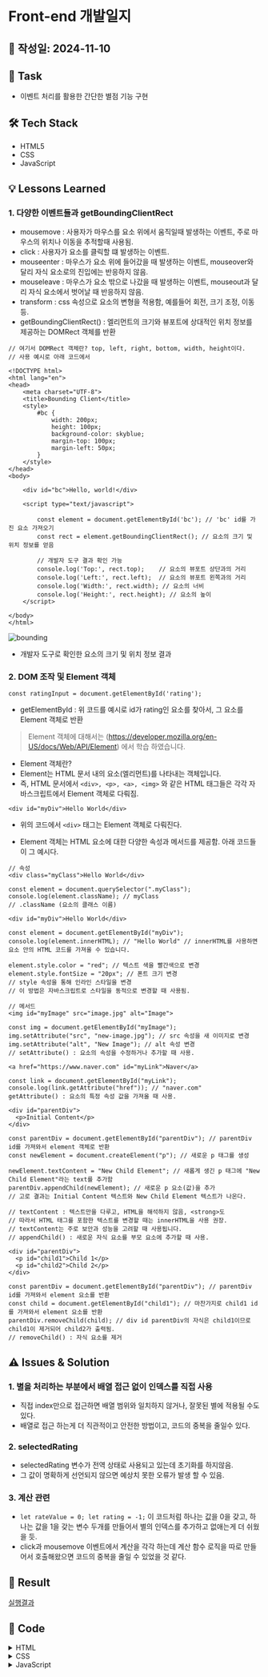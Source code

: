 # Front-end 개발일지

## 📅 작성일: 2024-11-10

## 📝 Task
- 이벤트 처리를 활용한 간단한 별점 기능 구현

## 🛠️ Tech Stack
- HTML5
- CSS
- JavaScript

## 💡 Lessons Learned

### 1. 다양한 이벤트들과 getBoundingClientRect
- mousemove : 사용자가 마우스를 요소 위에서 움직일때 발생하는 이벤트, 주로 마우스의 위치나 이동을 추적할때 사용됨.
- click : 사용자가 요소를 클릭할 떄 발생하는 이벤트.
- mouseenter : 마우스가 요소 위에 들어갔을 때 발생하는 이벤트, mouseover와 달리 자식 요소로의 진입에는 반응하지 않음.
- mouseleave : 마우스가 요소 밖으로 나갔을 때 발생하는 이벤트, mouseout과 달리 자식 요소에서 벗어날 때 반응하지 않음.
- transform : css 속성으로 요소의 변형을 적용함, 예를들어 회전, 크기 조정, 이동 등.
- getBoundingClientRect() : 엘리먼트의 크기와 뷰포트에 상대적인 위치 정보를 제공하는 DOMRect 객체를 반환

```
// 여기서 DOMRect 객체란? top, left, right, bottom, width, height이다.
// 사용 예시로 아래 코드에서

<!DOCTYPE html>
<html lang="en">
<head>
    <meta charset="UTF-8">
    <title>Bounding Client</title>
    <style>
        #bc {
            width: 200px;
            height: 100px;
            background-color: skyblue;
            margin-top: 100px;
            margin-left: 50px;
        }
    </style>
</head>
<body>

    <div id="bc">Hello, world!</div>

    <script type="text/javascript">
       
        const element = document.getElementById('bc'); // 'bc' id를 가진 요소 가져오기
        const rect = element.getBoundingClientRect(); // 요소의 크기 및 위치 정보를 얻음
        
   		// 개발자 도구 결과 확인 가능
        console.log('Top:', rect.top);    // 요소의 뷰포트 상단과의 거리
        console.log('Left:', rect.left);  // 요소의 뷰포트 왼쪽과의 거리
        console.log('Width:', rect.width); // 요소의 너비
        console.log('Height:', rect.height); // 요소의 높이
    </script>

</body>
</html>
```




![bounding](https://github.com/user-attachments/assets/44758ea2-0f19-4f53-b14b-db2d4214a588)
- 개발자 도구로 확인한 요소의 크기 및 위치 정보 결과






### 2. DOM 조작 및 Element 객체
`const ratingInput = document.getElementById('rating');`
- getElementById : 위 코드를 예시로 id가 rating인 요소를 찾아서, 그 요소를 Element 객체로 반환

> Element 객체에 대해서는 (https://developer.mozilla.org/en-US/docs/Web/API/Element) 에서 학습 하였습니다.

- Element 객체란?
- Element는 HTML 문서 내의 요소(엘리먼트)를 나타내는 객체입니다. 
- 즉, HTML 문서에서 `<div>, <p>, <a>, <img>` 와 같은 HTML 태그들은 각각 자바스크립트에서 Element 객체로 다뤄짐.

`<div id="myDiv">Hello World</div>`
- 위의 코드에서 `<div>` 태그는 Element 객체로 다뤄진다.

- Element 객체는 HTML 요소에 대한 다양한 속성과 메서드를 제공함. 아래 코드들이 그 예시다.
```
// 속성
<div class="myClass">Hello World</div>

const element = document.querySelector(".myClass");
console.log(element.className); // myClass
// .className (요소의 클래스 이름)

<div id="myDiv">Hello World</div>

const element = document.getElementById("myDiv");
console.log(element.innerHTML); // "Hello World" // innerHTML를 사용하면 요소 안의 HTML 코드를 가져올 수 있습니다.

element.style.color = "red"; // 텍스트 색을 빨간색으로 변경
element.style.fontSize = "20px"; // 폰트 크기 변경
// style 속성을 통해 인라인 스타일을 변경
// 이 방법은 자바스크립트로 스타일을 동적으로 변경할 때 사용됨.
```	
```
// 메서드
<img id="myImage" src="image.jpg" alt="Image">

const img = document.getElementById("myImage");
img.setAttribute("src", "new-image.jpg"); // src 속성을 새 이미지로 변경
img.setAttribute("alt", "New Image"); // alt 속성 변경
// setAttribute() : 요소의 속성을 수정하거나 추가할 때 사용.

<a href="https://www.naver.com" id="myLink">Naver</a>

const link = document.getElementById("myLink");
console.log(link.getAttribute("href")); // "naver.com"
getAttribute() : 요소의 특정 속성 값을 가져올 때 사용.

<div id="parentDiv">
  <p>Initial Content</p>
</div>

const parentDiv = document.getElementById("parentDiv"); // parentDiv id를 가져와서 element 객체로 반환
const newElement = document.createElement("p"); // 새로운 p 태그를 생성

newElement.textContent = "New Child Element"; // 새롭게 생긴 p 태그에 "New Child Element"라는 text를 추가함
parentDiv.appendChild(newElement); // 새로운 p 요소(값)을 추가
// 고로 결과는 Initial Content 텍스트와 New Child Element 텍스트가 나온다.

// textContent : 텍스트만을 다루고, HTML을 해석하지 않음, <strong>도 
// 따라서 HTML 태그를 포함한 텍스트를 변경할 때는 innerHTML을 사용 권장.
// textContent는 주로 보안과 성능을 고려할 때 사용됩니다.
// appendChild() : 새로운 자식 요소를 부모 요소에 추가할 때 사용.

<div id="parentDiv">
  <p id="child1">Child 1</p>
  <p id="child2">Child 2</p>
</div>

const parentDiv = document.getElementById("parentDiv"); // parentDiv id를 가져와서 element 요소를 반환
const child = document.getElementById("child1"); // 마찬가지로 child1 id를 가져와서 element 요소를 반환
parentDiv.removeChild(child); // div id parentDiv의 자식은 child1이므로 child1이 제거되어 child2가 출력됨.
// removeChild() : 자식 요소를 제거
```


## ⚠️ Issues & Solution 

### 1. 별을 처리하는 부분에서 배열 접근 없이 인덱스를 직접 사용
- 직접 index만으로 접근하면 배열 범위와 일치하지 않거나, 잘못된 별에 적용될 수도 있다.
- 배열로 접근 하는게 더 직관적이고 안전한 방법이고, 코드의 중복을 줄일수 있다.

### 2. selectedRating
- selectedRating 변수가 전역 상태로 사용되고 있는데 초기화를 하지않음.
- 그 값이 명확하게 선언되지 않으면 예상치 못한 오류가 발생 할 수 있음.

### 3. 계산 관련
- `let rateValue = 0; let rating = -1;` 이 코드처럼 하나는 값을 0을 갖고, 하나는 값을 1을 갖는 변수 두개를 만들어서 별의 인덱스를 추가하고 없애는게 더 쉬웠을 듯.
- click과 mousemove 이벤트에서 계산을 각각 하는데 계산 함수 로직을 따로 만들어서 호출해왔으면 코드의 중복을 줄일 수 있었을 것 같다.

## 📄 Result
[실행결과](https://seungbeomplus77.github.io/star/ex00.html)

## 📄 Code

<details>
<summary>HTML</summary>


```html
<link rel="stylesheet" href="https://use.fontawesome.com/releases/v6.6.0/css/all.css"> <!-- 외부 링크에서 모든 아이콘 가져오기 -->
</head>
<body>
<div style="margin: 20px auto; width: 500px;">
	<h2>간단한 별점</h2>
</div>

<div style="margin: 20px auto; width: 500px;">

  <div class="star-bundle">
    <i class="fa-regular fa-star rate"></i> <!-- 빈별 아이콘 가져오기*5 -->
    <i class="fa-regular fa-star rate"></i>
    <i class="fa-regular fa-star rate"></i>
    <i class="fa-regular fa-star rate"></i>
    <i class="fa-regular fa-star rate"></i>
  </div>

<div style="margin: 10px;">
	<input type="text" name="rating" id="rating" value="0" readonly>
</div>
	</div>
```
</details>

<details>
<summary>CSS</summary>

```css
<style type="text/css">
* { margin: 0; padding: 0; box-sizing: border-box; }
*, *::after, *::before { box-sizing: border-box; }

body { font-size: 14px; font-family: "맑은 고딕", 나눔고딕, 돋움, sans-serif; }

a { color: #000; text-decoration: none; cursor: pointer; }
a:active, a:hover { text-decoration: underline; color: #F28011; }

.btn {
	padding: 5px 10px;
	font-size: 14px; font-family: "맑은 고딕", 나눔고딕, 돋움, sans-serif;
	color: #333; font-weight: 500;
	border: 1px solid #999; border-radius: 4px;
	background-color: #fff;
	cursor:pointer;
	vertical-align: baseline;
}
.btn:active, .btn:focus, .btn:hover {
	color:#333;
	background-color: #f8f9fa;
}
.btn[disabled], fieldset[disabled] .btn {
	pointer-events: none;
	cursor: default;
	opacity: .65;
}

.form-control {
	padding: 5px 5px; 
	font-family: "맑은 고딕", 나눔고딕, 돋움, sans-serif;
	border: 1px solid #999; border-radius: 4px; background-color: #fff;
	vertical-align: baseline;
}
.form-control[readonly] { background-color:#f8f9fa; }

textarea.form-control { height: 170px; resize : none; }

.form-select {
	padding: 4px 5px; 
	font-family: "맑은 고딕", 나눔고딕, 돋움, sans-serif;
	border: 1px solid #999; border-radius: 4px; background-color: #fff;
	vertical-align: baseline;
}
.form-select[readonly] { background-color:#f8f9fa; }

textarea:focus, input:focus { outline: none; }
input[type=checkbox], input[type=radio] { vertical-align: middle; }

.star-bundle {
	display: grid;
	width: 190px;
	grid-template-columns: 1fr 1fr 1fr 1fr 1fr;
	grid-auto-rows: 40px;
	justify-content: center;
	align-items: center;
	text-align: center;
	font-size: 30px;
}

.rate:hover {
	cursor: pointer;
	scale: 108%;
}
.rate {
	color: #95D9F1;
}
</style>

```
</details>

<details>
<summary>JavaScript</summary>

```javascript
<script type="text/javascript">
const starBundle = document.querySelector('.star-bundle'); // 클래스 요소 첫번째만 가져오기
const stars = starBundle.querySelectorAll('.rate'); // 클래스 요소 모두 가져오기
const ratingInput = document.getElementById('rating'); // id rating인것만 가져오기 // 아이디가 중복되면 첫번째 요소를 가져옴

let selectRating = 0; // 선택한 별점 저장

	// 별점 초기화 함수
	const resetStars = () => {
	    stars.forEach(star => {
	        star.className = 'fa-regular fa-star rate';
	    });
	};

	// 별 채우기 함수 (반별 지원)
	const fillStars = (rating) => {
	    resetStars();
	    const fullStars = Math.floor(rating);
	    const hasHalfStar = rating % 1 !== 0;
    
    // 꽉 찬 별 표시
    for(let i = 0; i < fullStars; i++) {
        stars[i].className = 'fa-solid fa-star rate';
    }
    
    // 반별 표시
    if(hasHalfStar && stars[fullStars]) {
        stars[fullStars].className = 'fa-regular fa-star-half-stroke rate';
   		}
	};

	// 각 별에 대한 이벤트
	stars.forEach((star, index) => {
	    star.addEventListener('mousemove', (e) => {
	        const rect = star.getBoundingClientRect();
	        const mouseX = e.clientX - rect.left;
	        const halfWidth = rect.width / 2;
	        
	        let rating;
	        if (mouseX < halfWidth) {
	            rating = index + 0.5;
	        } else {
	            rating = index + 1;
	        }
	        
	        fillStars(rating);
	    });
    
	 // 클릭 이벤트 추가
	    star.addEventListener('click', (e) => {
	        const rect = star.getBoundingClientRect();
	        const mouseX = e.clientX - rect.left;
	        const halfWidth = rect.width / 2;
	        
	        selectedRating = mouseX < halfWidth ? index + 0.5 : index + 1;
	        ratingInput.value = selectedRating.toFixed(1);
	    });
    
	// 호버 효과 추가
    star.addEventListener('mouseenter', () => {
        star.style.transition = 'transform 0.2s';
    });
    
    // 마우스 나갈 때 트랜지션 제거
    star.addEventListener('mouseleave', () => {
        star.style.transition = '';
    });
});

	// 마우스가 별점 영역을 벗어났을 때
	starBundle.addEventListener('mouseleave', () => {
	    stars.forEach(star => {
	        star.style.transform = 'scaleX(1)';
	    });
	
	// 선택된 별점이 있으면 그대로 유지, 없으면 초기화
	    if (selectedRating > 0) {
	        fillStars(selectedRating);
	        ratingInput.value = selectedRating.toFixed(1);
	    } else {
	        resetStars();
	        ratingInput.value = '0.0';
	    }
	});
</script>
```

